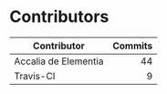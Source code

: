 Contributors
============


| Contributor | Commits |
|---|---:|
| Accalia de Elementia | 44 |
| Travis-CI | 9 |